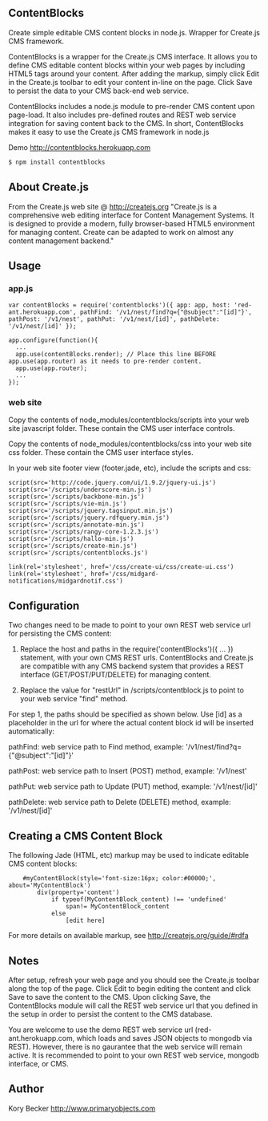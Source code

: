 ﻿ContentBlocks
--------

Create simple editable CMS content blocks in node.js. Wrapper for Create.js CMS framework.

ContentBlocks is a wrapper for the Create.js CMS interface. It allows you to define CMS editable content blocks within your web pages by including HTML5 tags around your content. After adding the markup, simply click Edit in the Create.js toolbar to edit your content in-line on the page. Click Save to persist the data to your CMS back-end web service.

ContentBlocks includes a node.js module to pre-render CMS content upon page-load. It also includes pre-defined routes and REST web service integration for saving content back to the CMS. In short, ContentBlocks makes it easy to use the Create.js CMS framework in node.js

Demo http://contentblocks.herokuapp.com

```bash
$ npm install contentblocks
```

## About Create.js

From the Create.js web site @ http://createjs.org
"Create.js is a comprehensive web editing interface for Content Management Systems. It is designed to provide a modern, fully browser-based HTML5 environment for managing content. Create can be adapted to work on almost any content management backend."

## Usage

### app.js

```
var contentBlocks = require('contentblocks')({ app: app, host: 'red-ant.herokuapp.com', pathFind: '/v1/nest/find?q={"@subject":"[id]"}', pathPost: '/v1/nest', pathPut: '/v1/nest/[id]', pathDelete: '/v1/nest/[id]' });

app.configure(function(){
  ...
  app.use(contentBlocks.render); // Place this line BEFORE app.use(app.router) as it needs to pre-render content.
  app.use(app.router);
  ...
});
```

### web site

Copy the contents of node_modules/contentblocks/scripts into your web site javascript folder. These contain the CMS user interface controls.

Copy the contents of node_modules/contentblocks/css into your web site css folder. These contain the CMS user interface styles.

In your web site footer view (footer.jade, etc), include the scripts and css:

```
script(src='http://code.jquery.com/ui/1.9.2/jquery-ui.js')
script(src='/scripts/underscore-min.js')
script(src='/scripts/backbone-min.js')
script(src='/scripts/vie-min.js')
script(src='/scripts/jquery.tagsinput.min.js')
script(src='/scripts/jquery.rdfquery.min.js')
script(src='/scripts/annotate-min.js')
script(src='/scripts/rangy-core-1.2.3.js')
script(src='/scripts/hallo-min.js')
script(src='/scripts/create-min.js')
script(src='/scripts/contentblocks.js')

link(rel='stylesheet', href='/css/create-ui/css/create-ui.css')
link(rel='stylesheet', href='/css/midgard-notifications/midgardnotif.css')
```

## Configuration

Two changes need to be made to point to your own REST web service url for persisting the CMS content:

1. Replace the host and paths in the require('contentBlocks')({ ... }) statement, with your own CMS REST urls. ContentBlocks and Create.js are compatible with any CMS backend system that provides a REST interface (GET/POST/PUT/DELETE) for managing content.

2. Replace the value for "restUrl" in /scripts/contentblock.js to point to your web service "find" method.

For step 1, the paths should be specified as shown below. Use [id] as a placeholder in the url for where the actual content block id will be inserted automatically:

pathFind: web service path to Find method, example: '/v1/nest/find?q={"@subject":"[id]"}'

pathPost: web service path to Insert (POST) method, example: '/v1/nest'

pathPut: web service path to Update (PUT) method, example: '/v1/nest/[id]'

pathDelete: web service path to Delete (DELETE) method, example: '/v1/nest/[id]'

## Creating a CMS Content Block

The following Jade (HTML, etc) markup may be used to indicate editable CMS content blocks:

```
	#myContentBlock(style='font-size:16px; color:#00000;', about='MyContentBlock')
		div(property='content')
			if typeof(MyContentBlock_content) !== 'undefined'
				span!= MyContentBlock_content
			else
				[edit here]
```

For more details on available markup, see http://createjs.org/guide/#rdfa

## Notes

After setup, refresh your web page and you should see the Create.js toolbar along the top of the page. Click Edit to begin editing the content and click Save to save the content to the CMS. Upon clicking Save, the ContentBlocks module will call the REST web service url that you defined in the setup in order to persist the content to the CMS database.

You are welcome to use the demo REST web service url (red-ant.herokuapp.com, which loads and saves JSON objects to mongodb via REST). However, there is no gaurantee that the web service will remain active. It is recommended to point to your own REST web service, mongodb interface, or CMS.

## Author

Kory Becker
http://www.primaryobjects.com

